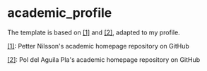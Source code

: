 # academic_profile

The template is based on [\[1\]][1] and [\[2\]][2], adapted to my profile.

[1]: https://github.com/pettni/academic_homepage
[2]: https://poldap.github.io/#/

[\[1\]][1]: Petter Nilsson's academic homepage repository on GitHub

[\[2\]][2]: Pol del Aguila Pla's academic homepage repository on GitHub

